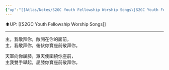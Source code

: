 ```yaml
---
{"up":"[[Atlas/Notes/S2GC Youth Fellowship Worship Songs\|S2GC Youth Fellowship Worship Songs]]","dg-publish":true,"permalink":"/atlas/notes/yf-hymn-song-138/","dgPassFrontmatter":true}
---
```


⬆️UP: [[S2GC Youth Fellowship Worship Songs]]

---

主，我敬拜你，敞開在你的面前，  
主，我敬拜你，俯伏你寶座前敬拜你。  
  
天軍向你屈膝，眾天使圍繞你座前，  
主我雙手舉起，屈膝你寶座前敬拜你。